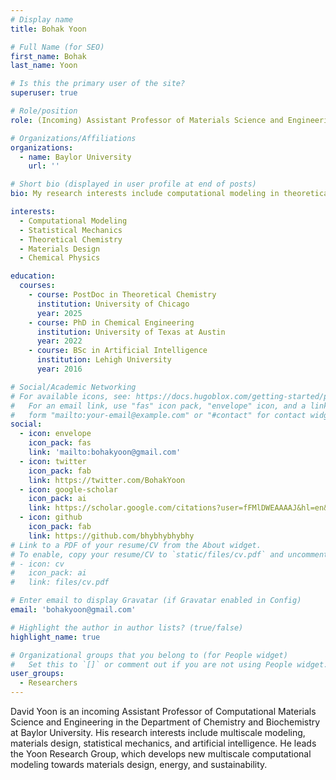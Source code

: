 ```yaml
---
# Display name
title: Bohak Yoon

# Full Name (for SEO)
first_name: Bohak
last_name: Yoon

# Is this the primary user of the site?
superuser: true

# Role/position
role: (Incoming) Assistant Professor of Materials Science and Engineering in the Department of Chemistry and Biochemistry

# Organizations/Affiliations
organizations:
  - name: Baylor University
    url: ''

# Short bio (displayed in user profile at end of posts)
bio: My research interests include computational modeling in theoretical chemistry, materials science & engineering, and statistical mechanics.

interests:
  - Computational Modeling
  - Statistical Mechanics
  - Theoretical Chemistry
  - Materials Design
  - Chemical Physics

education:
  courses:
    - course: PostDoc in Theoretical Chemistry
      institution: University of Chicago
      year: 2025
    - course: PhD in Chemical Engineering
      institution: University of Texas at Austin
      year: 2022
    - course: BSc in Artificial Intelligence
      institution: Lehigh University
      year: 2016

# Social/Academic Networking
# For available icons, see: https://docs.hugoblox.com/getting-started/page-builder/#icons
#   For an email link, use "fas" icon pack, "envelope" icon, and a link in the
#   form "mailto:your-email@example.com" or "#contact" for contact widget.
social:
  - icon: envelope
    icon_pack: fas
    link: 'mailto:bohakyoon@gmail.com'
  - icon: twitter
    icon_pack: fab
    link: https://twitter.com/BohakYoon
  - icon: google-scholar
    icon_pack: ai
    link: https://scholar.google.com/citations?user=fFMlDWEAAAAJ&hl=en&oi=ao
  - icon: github
    icon_pack: fab
    link: https://github.com/bhybhybhybhy
# Link to a PDF of your resume/CV from the About widget.
# To enable, copy your resume/CV to `static/files/cv.pdf` and uncomment the lines below.
# - icon: cv
#   icon_pack: ai
#   link: files/cv.pdf

# Enter email to display Gravatar (if Gravatar enabled in Config)
email: 'bohakyoon@gmail.com'

# Highlight the author in author lists? (true/false)
highlight_name: true

# Organizational groups that you belong to (for People widget)
#   Set this to `[]` or comment out if you are not using People widget.
user_groups:
  - Researchers
---
```


David Yoon is an incoming Assistant Professor of Computational Materials Science and Engineering in the Department of Chemistry and Biochemistry at Baylor University. His research interests include multiscale modeling, materials design, statistical mechanics, and artificial intelligence. He leads the Yoon Research Group, which develops new multiscale computational modeling towards materials design, energy, and sustainability.
